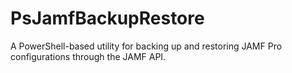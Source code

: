# PsJamfBackupRestore
A PowerShell-based utility for backing up and restoring JAMF Pro configurations through the JAMF API.
